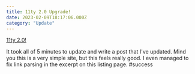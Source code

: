 ```yaml
---
title: 11ty 2.0 Upgrade!
date: 2023-02-09T18:17:06.000Z
category: "Update"
---
```


[11ty 2.0!](https://www.11ty.dev/blog/eleventy-v2/)

It took all of 5 minutes to update and write a post that I've updated. Mind you this is a very simple site, but this feels really good. I even managed to fix link parsing in the excerpt on this listing page. #success
<!-- excerpt -->